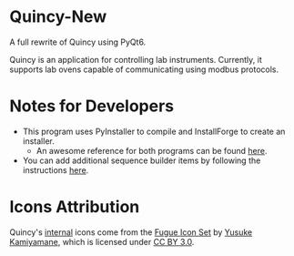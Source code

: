 # Quincy-New
A full rewrite of Quincy using PyQt6.

Quincy is an application for controlling lab instruments. Currently, it supports lab ovens capable of communicating using modbus protocols.

# Notes for Developers
- This program uses PyInstaller to compile and InstallForge to create an installer.
    * An awesome reference for both programs can be found [here](https://www.pythonguis.com/tutorials/packaging-pyqt6-applications-windows-pyinstaller/).
- You can add additional sequence builder items by following the instructions [here](/Developer%20README.md).

# Icons Attribution
Quincy's [internal](/icons/internal/) icons come from the [Fugue Icon Set](https://p.yusukekamiyamane.com/) by [Yusuke Kamiyamane](https://p.yusukekamiyamane.com/about/), which is licensed under [CC BY 3.0](https://creativecommons.org/licenses/by/3.0/).
